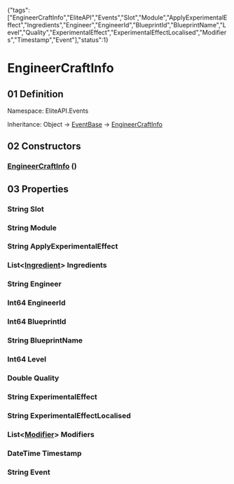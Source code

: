 {"tags":["EngineerCraftInfo","EliteAPI","Events","Slot","Module","ApplyExperimentalEffect","Ingredients","Engineer","EngineerId","BlueprintId","BlueprintName","Level","Quality","ExperimentalEffect","ExperimentalEffectLocalised","Modifiers","Timestamp","Event"],"status":1}

# EngineerCraftInfo

## 01 Definition

Namespace: <span class='code'>EliteAPI.Events</span>

Inheritance: <span class='code'>Object</span> → <span class='code'>[EventBase](../../EliteAPI/Events/EventBase.html)</span> → <span class='code'>[EngineerCraftInfo](../../EliteAPI/Events/EngineerCraftInfo.html)</span>

## 02 Constructors

### <span class='code'>[EngineerCraftInfo](../../EliteAPI/Events/EngineerCraftInfo.html)</span> ()

## 03 Properties

### <span class='code'>String</span> Slot

### <span class='code'>String</span> Module

### <span class='code'>String</span> ApplyExperimentalEffect

### <span class='code'>List<[Ingredient](../../EliteAPI/Events/Ingredient.html)></span> Ingredients

### <span class='code'>String</span> Engineer

### <span class='code'>Int64</span> EngineerId

### <span class='code'>Int64</span> BlueprintId

### <span class='code'>String</span> BlueprintName

### <span class='code'>Int64</span> Level

### <span class='code'>Double</span> Quality

### <span class='code'>String</span> ExperimentalEffect

### <span class='code'>String</span> ExperimentalEffectLocalised

### <span class='code'>List<[Modifier](../../EliteAPI/Events/Modifier.html)></span> Modifiers

### <span class='code'>DateTime</span> Timestamp

### <span class='code'>String</span> Event


